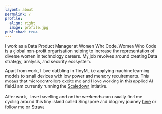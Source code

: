 ```yaml
---
layout: about
permalink: /
profile:
  align: right
  image: profile.jpg
published: true
---
```


I work as a Data Product Manager at Women Who Code. Women Who Code is a global non-profit organisation helping to increase the representation of diverse women in technology careers. My job revolves around creating Data strategy, analysis, and security ecosystem. 

Apart from work, I love dabbling in TinyML i.e applying machine learning models to small devices with low power and memory requirements. This means that microcontrollers excite me and I love working in this applied AI field.I am currently running the [Scaledown](http://scaledown-team.github.io/) intiative. <br />
<br />
After work, I love travelling and on the weekends can usually find me cycling around this tiny island called Singapore and blog my journey [here](https://medium.com/@varchanaiyer139/cycling-adventures-in-singapore-912d1f809961) or follow me on [Strava](https://www.strava.com/athletes/88097637)
